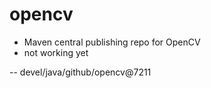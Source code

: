 # opencv
- Maven central publishing repo for OpenCV
- not working yet


--
devel/java/github/opencv@7211
